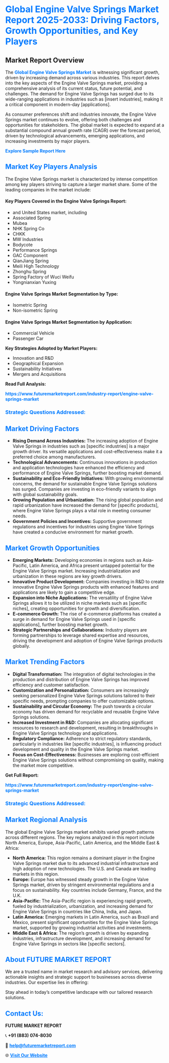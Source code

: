 <h1 style="color: #007BFF;">Global Engine Valve Springs Market Report 2025-2033: Driving Factors, Growth Opportunities, and Key Players</h1>

<section id="overview">
<h2>Market Report Overview</h2>
<p>The <a href="https://www.futuremarketreport.com/industry-report/engine-valve-springs-market" style="color: #007BFF; text-decoration: none;"><strong>Global Engine Valve Springs Market</strong></a> is witnessing significant growth, driven by increasing demand across various industries. This report delves into the key aspects of the Engine Valve Springs market, providing a comprehensive analysis of its current status, future potential, and challenges. The demand for Engine Valve Springs has surged due to its wide-ranging applications in industries such as [insert industries], making it a critical component in modern-day [applications].</p>
<p>As consumer preferences shift and industries innovate, the Engine Valve Springs market continues to evolve, offering both challenges and opportunities for stakeholders. The global market is expected to expand at a substantial compound annual growth rate (CAGR) over the forecast period, driven by technological advancements, emerging applications, and increasing investments by major players.</p>
</section>

<section id="overview">
<p><a href="https://www.futuremarketreport.com/request-sample/reportId=106934" style="color: #007BFF; text-decoration: none;"><strong>Explore Sample Report Here</strong></a></p>
</section>

<section id="key-players">
<h2 style="color: #007BFF;">Market Key Players Analysis</h2>
<p>The Engine Valve Springs market is characterized by intense competition among key players striving to capture a larger market share. Some of the leading companies in the market include:</p>
<h4>Key Players Covered in the Engine Valve Springs Report:</h4>
<ul><li>and United States market, including</li><li>Associated Spring</li><li>Mubea</li><li>NHK Spring Co</li><li>CHKK</li><li>MW Industries</li><li>Bodycote</li><li>Performance Springs</li><li>GAC Component</li><li>QianJiang Spring</li><li>Meili High Technology</li><li>Zhonghu Spring</li><li>Spring Factory of Wuci Weifu</li><li>Yongnianxian Yuxing</li></ul>
<h4>Engine Valve Springs Market Segmentation by Type:</h4>
<ul><li>Isometric Spring</li><li>Non-isometric Spring</li></ul>

<h4>Engine Valve Springs Market Segmentation by Application:</h4>
<ul><li>Commercial Vehicle</li><li>Passenger Car</li></ul>
<p><strong>Key Strategies Adopted by Market Players:</strong></p>
<ul>
<li>Innovation and R&D</li>
<li>Geographical Expansion</li>
<li>Sustainability Initiatives</li>
<li>Mergers and Acquisitions</li>
</ul>
</section>

<section>
<p><strong>Read Full Analysis: </strong></p><a href="https://www.futuremarketreport.com/industry-report/engine-valve-springs-market" style="color: #007BFF; text-decoration: none;"><strong>https://www.futuremarketreport.com/industry-report/engine-valve-springs-market</strong></a>
<h3 style="color: #007BFF;">Strategic Questions Addressed:</h3>
</section>

<section id="driving-factors">
<h2 style="color: #007BFF;">Market Driving Factors</h2>
<ul>
<li><strong>Rising Demand Across Industries:</strong> The increasing adoption of Engine Valve Springs in industries such as [specific industries] is a major growth driver. Its versatile applications and cost-effectiveness make it a preferred choice among manufacturers.</li>
<li><strong>Technological Advancements:</strong> Continuous innovations in production and application technologies have enhanced the efficiency and performance of Engine Valve Springs, further boosting market demand.</li>
<li><strong>Sustainability and Eco-Friendly Initiatives:</strong> With growing environmental concerns, the demand for sustainable Engine Valve Springs solutions has surged. Companies are investing in eco-friendly variants to align with global sustainability goals.</li>
<li><strong>Growing Population and Urbanization:</strong> The rising global population and rapid urbanization have increased the demand for [specific products], where Engine Valve Springs plays a vital role in meeting consumer needs.</li>
<li><strong>Government Policies and Incentives:</strong> Supportive government regulations and incentives for industries using Engine Valve Springs have created a conducive environment for market growth.</li>
</ul>
</section>

<section id="growth-opportunities">
<h2 style="color: #007BFF;">Market Growth Opportunities</h2>
<ul>
<li><strong>Emerging Markets:</strong> Developing economies in regions such as Asia-Pacific, Latin America, and Africa present untapped potential for the Engine Valve Springs market. Increasing industrialization and urbanization in these regions are key growth drivers.</li>
<li><strong>Innovative Product Development:</strong> Companies investing in R&D to create innovative Engine Valve Springs products with enhanced features and applications are likely to gain a competitive edge.</li>
<li><strong>Expansion into Niche Applications:</strong> The versatility of Engine Valve Springs allows it to be utilized in niche markets such as [specific niches], creating opportunities for growth and diversification.</li>
<li><strong>E-commerce Growth:</strong> The rise of e-commerce platforms has created a surge in demand for Engine Valve Springs used in [specific applications], further boosting market growth.</li>
<li><strong>Strategic Partnerships and Collaborations:</strong> Industry players are forming partnerships to leverage shared expertise and resources, driving the development and adoption of Engine Valve Springs products globally.</li>
</ul>
</section>

<section id="trending-factors">
<h2 style="color: #007BFF;">Market Trending Factors</h2>
<ul>
<li><strong>Digital Transformation:</strong> The integration of digital technologies in the production and distribution of Engine Valve Springs has improved efficiency and customer satisfaction.</li>
<li><strong>Customization and Personalization:</strong> Consumers are increasingly seeking personalized Engine Valve Springs solutions tailored to their specific needs, prompting companies to offer customizable options.</li>
<li><strong>Sustainability and Circular Economy:</strong> The push towards a circular economy has driven demand for recyclable and reusable Engine Valve Springs solutions.</li>
<li><strong>Increased Investment in R&D:</strong> Companies are allocating significant resources to research and development, resulting in breakthroughs in Engine Valve Springs technology and applications.</li>
<li><strong>Regulatory Compliance:</strong> Adherence to strict regulatory standards, particularly in industries like [specific industries], is influencing product development and quality in the Engine Valve Springs market.</li>
<li><strong>Focus on Cost-Effectiveness:</strong> Businesses are exploring cost-efficient Engine Valve Springs solutions without compromising on quality, making the market more competitive.</li>
</ul>
</section>

<section>
<p><strong>Get Full Report: </strong></p><a href="https://www.futuremarketreport.com/industry-report/engine-valve-springs-market" style="color: #007BFF; text-decoration: none;"><strong>https://www.futuremarketreport.com/industry-report/engine-valve-springs-market</strong></a>
<h3 style="color: #007BFF;">Strategic Questions Addressed:</h3>
</section>


<section id="regional-analysis">
<h2 style="color: #007BFF;">Market Regional Analysis</h2>
<p>The global Engine Valve Springs market exhibits varied growth patterns across different regions. The key regions analyzed in this report include North America, Europe, Asia-Pacific, Latin America, and the Middle East & Africa:</p>
<ul>
<li><strong>North America:</strong> This region remains a dominant player in the Engine Valve Springs market due to its advanced industrial infrastructure and high adoption of new technologies. The U.S. and Canada are leading markets in this region.</li>
<li><strong>Europe:</strong> Europe has witnessed steady growth in the Engine Valve Springs market, driven by stringent environmental regulations and a focus on sustainability. Key countries include Germany, France, and the U.K.</li>
<li><strong>Asia-Pacific:</strong> The Asia-Pacific region is experiencing rapid growth, fueled by industrialization, urbanization, and increasing demand for Engine Valve Springs in countries like China, India, and Japan.</li>
<li><strong>Latin America:</strong> Emerging markets in Latin America, such as Brazil and Mexico, present significant opportunities for the Engine Valve Springs market, supported by growing industrial activities and investments.</li>
<li><strong>Middle East & Africa:</strong> The region’s growth is driven by expanding industries, infrastructure development, and increasing demand for Engine Valve Springs in sectors like [specific sectors].</li>
</ul>
</section>

<footer>
<h2 style="color: #007BFF;">About FUTURE MARKET REPORT</h2>
<p>We are a trusted name in market research and advisory services, delivering actionable insights and strategic support to businesses across diverse industries. Our expertise lies in offering:</p>

<p>Stay ahead in today’s competitive landscape with our tailored research solutions.</p>

<h2 style="color: #007BFF;">Contact Us:</h2>
<p><strong>FUTURE MARKET REPORT</strong></p>
<p>📞 <strong>+91 (883) 074-8030</strong></p>
<p>📧 <strong><a href="mailto:help@futuremarketreport.com" style="color: #007BFF;">help@futuremarketreport.com</a></strong></p>
<p>🌐 <strong><a href="https://www.futuremarketreport.com/" style="color: #007BFF;">Visit Our Website</a></strong></p>
</footer>